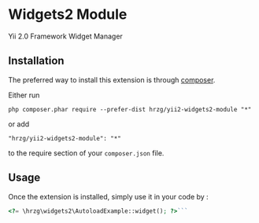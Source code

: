 Widgets2 Module
===============
Yii 2.0 Framework Widget Manager

Installation
------------

The preferred way to install this extension is through [composer](http://getcomposer.org/download/).

Either run

```
php composer.phar require --prefer-dist hrzg/yii2-widgets2-module "*"
```

or add

```
"hrzg/yii2-widgets2-module": "*"
```

to the require section of your `composer.json` file.


Usage
-----

Once the extension is installed, simply use it in your code by  :

```php
<?= \hrzg\widgets2\AutoloadExample::widget(); ?>```